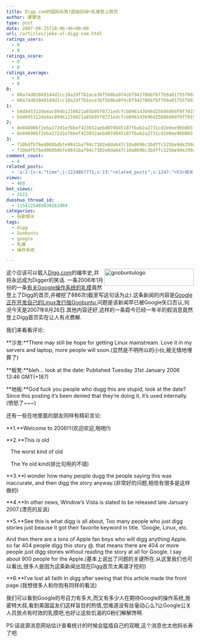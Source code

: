 ```yaml
---
title: Digg.com的国际玩笑!超级旧闻+乳摸登上首页
author: 摩摩诘
type: post
date: 2007-08-25T18:06:46+00:00
url: /articles/joke-of-digg-com.html
ratings_users:
  - 0
  - 0
ratings_score:
  - 0
  - 0
ratings_average:
  - 0
  - 0
0:
  - 00a74d82049144d2cc10a2df7b1ece3bf560ba0f4c6f942706bfbf7b9a01755f093aa061062608021cb5d05b15bf3873
  - 00a74d82049144d2cc10a2df7b1ece3bf560ba0f4c6f942706bfbf7b9a01755f093aa061062608021cb5d05b15bf3873
1:
  - b4d845312de4ac894b1210021a85b95f0721edcfcb096143b96d25686d0df9f70156d5b46d8ed4939af364f5a68e0784
  - b4d845312de4ac894b1210021a85b95f0721edcfcb096143b96d25686d0df9f70156d5b46d8ed4939af364f5a68e0784
2:
  - 8e048906f2eba172d1efbbef423032aebd07d045187fbab2a2731cd2e0ee96b065f8a29110426e5e79a885fd8d9ca68c
  - 8e048906f2eba172d1efbbef423032aebd07d045187fbab2a2731cd2e0ee96b065f8a29110426e5e79a885fd8d9ca68c
3:
  - f10bdfb76ed068bdbfe9841ba794c7102e8da647c10a8696c3bdffc525be9de299af32f96d9fa6259c5880ca5a03015f
  - f10bdfb76ed068bdbfe9841ba794c7102e8da647c10a8696c3bdffc525be9de299af32f96d9fa6259c5880ca5a03015f
comment_count:
  - 4
related_posts:
  - 'a:2:{s:4:"time";i:1224867771;s:13:"related_posts";s:1247:"<h3>相关日志</h3><ul class="related_post"><li><a href="http://www.digglife.cn/articles/adsense-for-feed-review.html" title="Google AdSense的Feed广告">Google AdSense的Feed广告</a></li><li><a href="http://www.digglife.cn/articles/google-maps-japan-street-view.html" title="Google地图日本版加入街景(Street View)功能">Google地图日本版加入街景(Street View)功能</a></li><li><a href="http://www.digglife.cn/articles/knol-open.html" title="Google的维基百科Knol正式开放">Google的维基百科Knol正式开放</a></li><li><a href="http://www.digglife.cn/articles/my-favorite-vista-features.html" title="我最喜欢的Windows Vista功能">我最喜欢的Windows Vista功能</a></li><li><a href="http://www.digglife.cn/articles/google-docs-templates.html" title="使用开放的模板创建Google文件">使用开放的模板创建Google文件</a></li><li><a href="http://www.digglife.cn/articles/adsense-referrals-retired.html" title="Adsense推介计划将在8月底暂停">Adsense推介计划将在8月底暂停</a></li><li><a href="http://www.digglife.cn/articles/add-google-toolbar-functions-firefox3.html" title="给Firefox 3添加Google Toolbar的功能">给Firefox 3添加Google Toolbar的功能</a></li></ul>";}'
views:
  - 469
bot_views:
  - 1522
duoshuo_thread_id:
  - 1154125469839261904
categories:
  - 谷歌相关
tags:
  - digg
  - Goobuntu
  - google
  - 乳摸
  - 操作系统

---
```

<a atomicselection="true" href="https://www.digglife.net/wp-content/uploads/3/379/2007/08/goobuntulogo.jpg"><img align="right" width="240" src="https://www.digglife.net/wp-content/uploads/3/379/2007/08/goobuntulogo-thumb.jpg" alt="goobuntulogo" height="46" /></a>这个应该可以载入<a target="_blank" href="http://digg.com">Digg.com</a>的编年史,并将永远成为Digger的笑话. 一条2006年1月份的一条<a target="_blank" href="http://digg.com/linux_unix/Google_is_preparing_its_own_distribution_of_Linux">有关Google操作系统的乳摸</a>竟然登上了Digg的首页,并被挖了886次(截至写这句话为止).这条新闻的内容是<a target="_blank" href="http://www.theregister.co.uk/2006/01/31/google_goes_desktop_linux/">Google正在开发自己的Linux发行版Goobuntu</a>,问题是该新闻早已被Google矢口否认,何况今天是2007年8月26日.其他内容还好,这样的一条距今已经一年半的假消息竟然登上Digg首页实在让人有点费解.

<!--more-->

我们来看看评论:

**沙发:**There may still be hope for getting Linux mainstream. Love it in my servers and laptop, more people will soon.(显然是不明所以的小伙,被无情地埋葬了)

**板凳:**bleh&#8230; look at the date: Published Tuesday 31st January 2006 13:46 GMT(+187)

**地板:**God fuck you people who dugg this are stupid, look at the date? Since this posting it&#8217;s been denied that they&#8217;re doing it, it&#8217;s used internally.(愤怒了~~~)

还有一些在地里面的朋友同样有精彩言论:

**1.**Welcome to 2006!!!(欢迎欢迎,啪啪!!)

**2.**This is old
  
   The worst kind of old
  
   The Ye old kind(排比句用的不错)

**3.**I wonder how many people dugg the people saying this was inaccurate, and then digg the story anyway.(非常好的问题,相信有很多是这样做的)

**4.**In other news, Window&#8217;s Vista is slated to be released late January 2007.(漂亮的反讽)

**5.**See this is what digg is all about, Too many people who just digg stories just beause it got their favorite keyword in title. &#8216;Google, Linux, etc.
  
And then there are a tons of Apple fan boys who will digg anything Apple. so far 404 people digg this story @. that means there are 404 or more people just digg stories without reading the story at all for Google. I say about 900 people for the Apple.(基本上说出了问题的关键所在.从这里我们也可以看出,很多人是因为这条新闻出现在Digg首页太离谱才挖的)

**6.**I&#8217;ve lost all faith in digg after seeing that this article made the front page.(我想很多人和你抱有同样的看法)

我们可以看到Google的号召力有多大,而又有多少人在期待Google的操作系统,施密特大叔,看到美国盆友们这样盲目的热情,您难道没有丝毫动心么?让Google公关人员放点有时效的乳摸吧,也好让这些饥渴的G粉们解解馋啊.

PS:话说源消息网站估计查看统计的时候会猛插自己的双眼,这个消息也太他妈长寿了吧.
